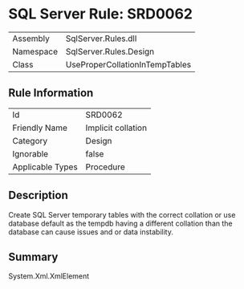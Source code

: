 [This document is automatically generated. All changed made to it WILL be lost]: <>  
  
# SQL Server Rule: SRD0062  
  
|    |    |
|----|----|
| Assembly | SqlServer.Rules.dll   |
| Namespace | SqlServer.Rules.Design |
| Class | UseProperCollationInTempTables |
  
## Rule Information  
  
|    |    |
|----|----|
| Id | SRD0062 |
| Friendly Name | Implicit collation |
| Category | Design |
| Ignorable | false |
| Applicable Types | Procedure  |
  
## Description  
  
Create SQL Server temporary tables with the correct collation or use database default as the tempdb having a different collation than the database can cause issues and or data instability.  
  
## Summary  
  
System.Xml.XmlElement  


